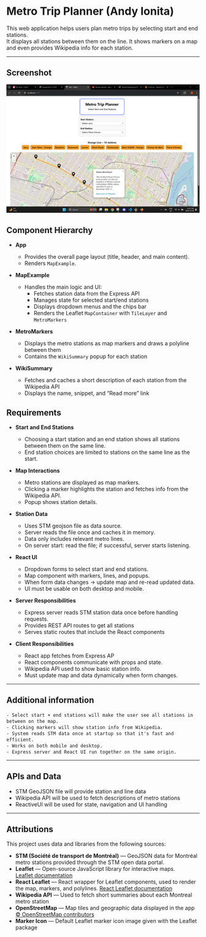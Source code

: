 # Metro Trip Planner (Andy Ionita)

This web application helps users plan metro trips by selecting start and end stations.  
It displays all stations between them on the line. It shows markers on a map and even provides Wikipedia info for each station. 

---

## Screenshot
![App Screenshot](./metro-client/screenshots/Screenshot_App.png)


## Component Hierarchy
- **App**
  - Provides the overall page layout (title, header, and main content).
  - Renders `MapExample`.

- **MapExample**
  - Handles the main logic and UI:
    - Fetches station data from the Express API
    - Manages state for selected start/end stations
    - Displays dropdown menus and the chips bar
    - Renders the Leaflet `MapContainer` with `TileLayer` and `MetroMarkers`

- **MetroMarkers**
  - Displays the metro stations as map markers and draws a polyline between them
  - Contains the `WikiSummary` popup for each station

- **WikiSummary**
  - Fetches and caches a short description of each station from the Wikipedia API
  - Displays the name, snippet, and “Read more” link


## Requirements

- **Start and End Stations**
    - Choosing a start station and an end station shows all stations between them on the same line.
    - End station choices are limited to stations on the same line as the start.

- **Map Interactions**
    - Metro stations are displayed as map markers.
    - Clicking a marker highlights the station and fetches info from the Wikipedia API.
    - Popup shows station details.

- **Station Data**
    - Uses STM geojson file as data source.
    - Server reads the file once and caches it in memory.
    - Data only includes relevant metro lines.
    - On server start: read the file; if successful, server starts listening.

- **React UI**
    - Dropdown forms to select start and end stations.
    - Map component with markers, lines, and popups.
    - When form data changes → update map and re-read updated data.
    - UI must be usable on both desktop and mobile.

- **Server Responsibilities**
    - Express server reads STM station data once before handling requests.
    - Provides REST API routes to get all stations
    - Serves static routes that include the React components

- **Client Responsibilities**
  - React app fetches from Express AP
  - React components communicate with props and state.
  - Wikipedia API used to show basic station info.
  - Must update map and data dynamically when form changes.

---

## Additional information

    - Select start + end stations will make the user see all stations in between on the map.  
    - Clicking markers will show station info from Wikipedia.  
    - System reads STM data once at startup so that it's fast and efficient.  
    - Works on both mobile and desktop.  
    - Express server and React UI run together on the same origin.  

---


## APIs and Data

- STM GeoJSON file will provide station and line data 
- Wikipedia API will be used to fetch descriptions of metro stations
- ReactiveUI will be used for state, navigation and UI handling

---


## Attributions

This project uses data and libraries from the following sources:

- **STM (Société de transport de Montréal)** — GeoJSON data for Montréal metro stations provided through the STM open data portal.
- **Leaflet** — Open-source JavaScript library for interactive maps.  
  [Leaflet documentation](https://leafletjs.com/)
- **React Leaflet** — React wrapper for Leaflet components, used to render the map, markers, and polylines. 
  [React Leaflet documentation](https://react-leaflet.js.org/)
- **Wikipedia API** — Used to fetch short summaries about each Montreal metro station
- **OpenStreetMap** — Map tiles and geographic data displayed in the app  
  [© OpenStreetMap contributors](https://www.openstreetmap.org/copyright)
- **Marker Icon** — Default Leaflet marker icon image given with the Leaflet package